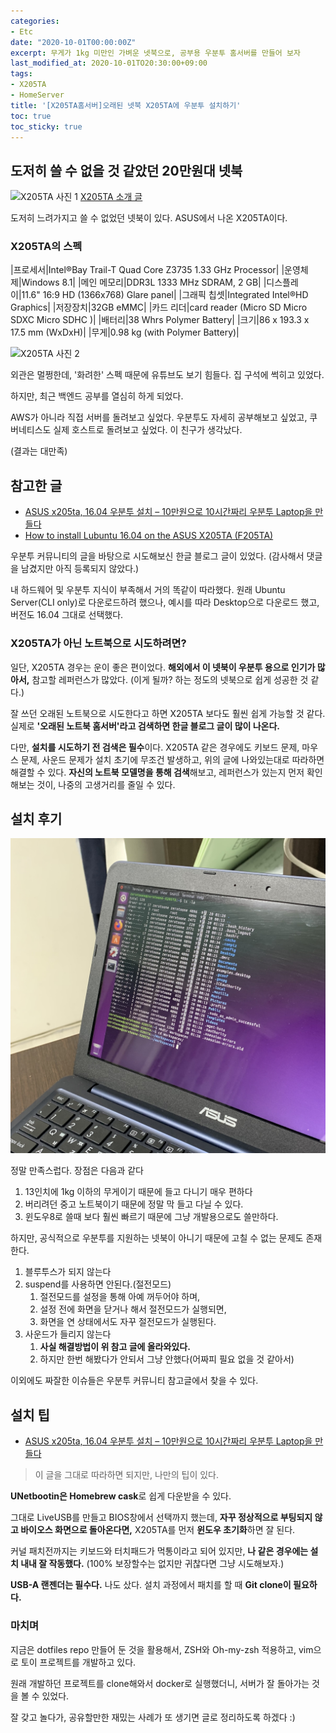 ```yaml
---
categories:
- Etc
date: "2020-10-01T00:00:00Z"
excerpt: 무게가 1kg 미만인 가벼운 넷북으로, 공부용 우분투 홈서버를 만들어 보자
last_modified_at: 2020-10-01TO20:30:00+09:00
tags:
- X205TA
- HomeServer
title: '[X205TA홈서버]오래된 넷북 X205TA에 우분투 설치하기'
toc: true
toc_sticky: true
---
```


## 도저히 쓸 수 없을 것 같았던 20만원대 넷북

![X205TA 사진 1](/assets/images/x205ta/x205ta_closed.png)
[X205TA 소개 글](https://kbench.com/?q=node/145175)

도저히 느려가지고 쓸 수 없었던 넷북이 있다.
ASUS에서 나온 X205TA이다.

### X205TA의 스펙

|프로세서|Intel®Bay Trail-T Quad Core Z3735 1.33 GHz Processor|
|운영체제|Windows 8.1|
|메인 메모리|DDR3L 1333 MHz SDRAM, 2 GB|
|디스플레이|11.6" 16:9 HD (1366x768) Glare panel|
|그래픽 칩셋|Integrated Intel®HD Graphics|
|저장장치|32GB eMMC|
|카드 리더|card reader (Micro SD Micro SDXC Micro SDHC )|
|배터리|38 Whrs Polymer Battery|
|크기|86 x 193.3 x 17.5 mm (WxDxH)|
|무게|0.98 kg (with Polymer Battery)|

![X205TA 사진 2](/assets/images/x205ta/x205ta_opened.png)

외관은 멀쩡한데, '화려한' 스펙 때문에 유튜브도 보기 힘들다.
집 구석에 썩히고 있었다.

하지만, 최근 백엔드 공부를 열심히 하게 되었다.

AWS가 아니라 직접 서버를 돌려보고 싶었다.
우분투도 자세히 공부해보고 싶었고, 쿠버네티스도 실제 호스트로 돌려보고 싶었다.
이 친구가 생각났다.

(결과는 대만족)

## 참고한 글

- [ASUS x205ta, 16.04 우분투 설치 – 10만원으로 10시간짜리 우분투 Laptop을 만들다](http://webterror.net/?p=1907)
- [How to install Lubuntu 16.04 on the ASUS X205TA (F205TA)](https://askubuntu.com/questions/869453/how-to-install-lubuntu-16-04-on-the-asus-x205ta-f205ta)

우분투 커뮤니티의 글을 바탕으로 시도해보신 한글 블로그 글이 있었다.
(감사해서 댓글을 남겼지만 아직 등록되지 않았다.)

내 하드웨어 및 우분투 지식이 부족해서 거의 똑같이 따라했다.
원래 Ubuntu Server(CLI only)로 다운로드하려 했으나, 예시를 따라 Desktop으로 다운로드 했고, 버전도 16.04 그대로 선택했다.

### X205TA가 아닌 노트북으로 시도하려면?

일단, X205TA 경우는 운이 좋은 편이었다. **해외에서 이 넷북이 우분투 용으로 인기가 많아서,** 참고할 레퍼런스가 많았다. (이게 될까? 하는 정도의 넷북으로 쉽게 성공한 것 같다.)

잘 쓰던 오래된 노트북으로 시도한다고 하면 X205TA 보다도 훨씬 쉽게 가능할 것 같다. 실제로 **'오래된 노트북 홈서버'라고 검색하면 한글 블로그 글이 많이 나온다.**

다만, **설치를 시도하기 전 검색은 필수**이다. X205TA 같은 경우에도 키보드 문제, 마우스 문제, 사운드 문제가 설치 초기에 무조건 발생하고, 위의 글에 나와있는대로 따라하면 해결할 수 있다. **자신의 노트북 모델명을 통해 검색**해보고, 레퍼런스가 있는지 먼저 확인해보는 것이, 나중의 고생거리를 줄일 수 있다.

## 설치 후기

![X205TA 사진 3](/assets/images/x205ta/x205ta_finished.jpg)

정말 만족스럽다. 장점은 다음과 같다

1. 13인치에 1kg 이하의 무게이기 때문에 들고 다니기 매우 편하다
2. 버리려던 중고 노트북이기 때문에 정말 막 들고 다닐 수 있다.
3. 윈도우8로 쓸때 보다 훨씬 빠르기 때문에 그냥 개발용으로도 쓸만하다.

하지만, 공식적으로 우분투를 지원하는 넷북이 아니기 때문에 고칠 수 없는 문제도 존재한다.

1. 블루투스가 되지 않는다
2. suspend를 사용하면 안된다.(절전모드)
   1. 절전모드를 설정을 통해 아예 꺼두어야 하며,
   2. 설정 전에 화면을 닫거나 해서 절전모드가 실행되면,
   3. 화면을 연 상태에서도 자꾸 절전모드가 실행된다.
3. 사운드가 들리지 않는다
   1. **사실 해결방법이 위 참고 글에 올라와있다.**
   2. 하지만 한번 해봤다가 안되서 그냥 안했다(어짜피 필요 없을 것 같아서)

이외에도 짜잘한 이슈들은 우분투 커뮤니티 참고글에서 찾을 수 있다.

## 설치 팁

- [ASUS x205ta, 16.04 우분투 설치 – 10만원으로 10시간짜리 우분투 Laptop을 만들다](http://webterror.net/?p=1907)

> 이 글을 그대로 따라하면 되지만, 나만의 팁이 있다.

**UNetbootin은 Homebrew cask**로 쉽게 다운받을 수 있다.

그대로 LiveUSB를 만들고 BIOS창에서 선택까지 했는데,
**자꾸 정상적으로 부팅되지 않고 바이오스 화면으로 돌아온다면,**
X205TA를 먼저 **윈도우 초기화**하면 잘 된다.

커널 패치전까지는 키보드와 터치패드가 먹통이라고 되어 있지만,
**나 같은 경우에는 설치 내내 잘 작동했다.**
(100% 보장할수는 없지만 귀찮다면 그냥 시도해보자.)

**USB-A 랜젠더는 필수다.** 나도 샀다.
설치 과정에서 패치를 할 때 **Git clone이 필요하다.**

### 마치며

지금은 dotfiles repo 만들어 둔 것을 활용해서,
ZSH와 Oh-my-zsh 적용하고, vim으로 토이 프로젝트를 개발하고 있다.

원래 개발하던 프로젝트를 clone해와서 docker로 실행했더니,
서버가 잘 돌아가는 것을 볼 수 있었다.

잘 갖고 놀다가, 공유할만한 재밌는 사례가 또 생기면 글로 정리하도록 하겠다 :)
